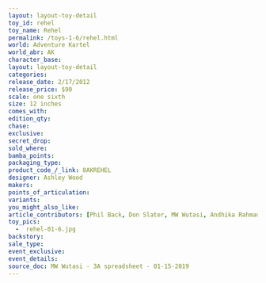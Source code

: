 ```yaml
---
layout: layout-toy-detail 
toy_id: rehel
toy_name: Rehel
permalink: /toys-1-6/rehel.html
world: Adventure Kartel
world_abr: AK
character_base: 
layout: layout-toy-detail
categories: 
release_date: 2/17/2012
release_price: $90 
scale: one sixth
size: 12 inches
comes_with: 
edition_qty: 
chase: 
exclusive: 
secret_drop: 
sold_where: 
bamba_points: 
packaging_type: 
product_code_/_link: 8AKREHEL
designer: Ashley Wood
makers: 
points_of_articulation: 
variants: 
you_might_also_like: 
article_contributors: [Phil Back, Don Slater, MW Wutasi, Andhika Rahmaditya]
toy_pics: 
  -  rehel-01-6.jpg
backstory: 
sale_type: 
event_exclusive: 
event_details: 
source_doc: MW Wutasi - 3A spreadsheet - 01-15-2019
---
```

